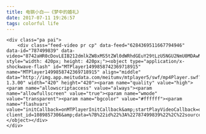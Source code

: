 ```yaml
---
title: 电钢小白——《梦中的婚礼》
date: 2017-07-11 19:26:57
tags: colorful life
---
```


<div class="feed-v-wrap pr">
    <!-- <img src="http://mvimg11.meitudata.com/594e66e38ea4c4768.jpg!thumb420" width="420" height="420" alt="#梦中的婚礼#大概没有哪个女孩纸抵抗得了梦中的婚礼☺" itemprop="thumbnailUrl"> -->
   
    <div class="pa pai">
        <div class="feed-video pr cp" data-feed="6284369511667794946" data-id="787499839" data-video="8742aHR0cDovLEIB212dmlkZW8xMS5tZWl0dWRhdGEuY29tLzU5NGU2NmU0MDAwMWY5NjA5Lm1wNr8Mgv8A==" style="width: 420px; height: 420px;"><object type="application/x-shockwave-flash" id="MTPlayer1499858742369718915" name="MTPlayer1499858742369718915" align="middle" data="http://img.app.meitudata.com/meitumv/mtplayer5/swf/mp4Player.swf?1.3.00" width="420" height="420"><param name="quality" value="high"><param name="allowscriptaccess" value="always"><param name="allowfullscreen" value="true"><param name="wmode" value="transparent"><param name="bgcolor" value="#ffffff"><param name="flashvars" value="initCallback=onMTPlayerInitCallback&amp;startPlayVideoCallback=onMTPlayerPlayCallback&amp;pauseVideoCallback=onMTPlayerPauseCallback&amp;toggleBarrageCallback=onToggleBarrageCallback&amp;playVideoCallback=onPlayVideoCallback&amp;objectID=MTPlayer1499858742369718915&amp;vcastr_file=8742aHR0cDovLEIB212dmlkZW8xMS5tZWl0dWRhdGEuY29tLzU5NGU2NmU0MDAwMWY5NjA5Lm1wNr8Mgv8A%3D%3D&amp;statisticsURL=http://statistics.meipai.com/statistics/play_video.json?client_id=1089857306&amp;data=%7B%22id%22%3A%22787499839%22%2C%22source%22%3A%22web%22%2C%22sig%22%3A%22TVBEU0RFRkRTRkpFMk56ZzNORGs1T0RNNWQyVmlNVEUyTnpRME56VXhORGs1T0RVNE56UXk%3D%22%2C%22time%22%3A%221499858742%22%2C%22uid%22%3A%2211674475%22%7D&amp;playerID=787499839&amp;autoPlay=1&amp;logoVisible=0&amp;fullScreenEnabled=1&amp;b_4=1"></object></div>
    </div>
</div>
